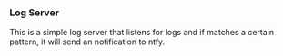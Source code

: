 ### Log Server 

This is a simple log server that listens for logs and if matches a certain pattern, it will send an notification to ntfy.
